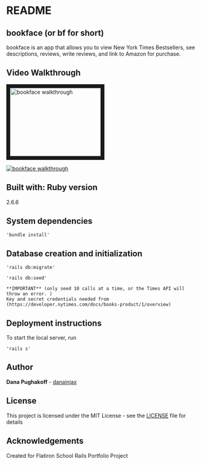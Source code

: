 # README

## bookface (or bf for short)
bookface is an app that allows you to view New York Times Bestsellers, see descriptions, reviews, write reviews, and link to Amazon for purchase.

## Video Walkthrough

<a href="https://www.youtube.com/user/DanawithaD/featured" target="_blank"><img src="http://img.youtube.com/vi/YOUTUBE_VIDEO_ID_HERE/0.jpg" alt="bookface walkthrough" width="240" height="180" border="10" /></a>

[![bookface walkthrough](http://img.youtube.com/vi/YOUTUBE_VIDEO_ID_HERE/0.jpg)](http://www.youtube.com/watch?v=YOUTUBE_VIDEO_ID_HERE)

## Built with: Ruby version
2.6.6

## System dependencies
```
'bundle install'
```

## Database creation and initialization
```
'rails db:migrate'
```
```
'rails db:seed' 
```
    **IMPORTANT** (only seed 10 calls at a time, or the Times API will throw an error. )
    Key and secret credentials needed from (https://developer.nytimes.com/docs/books-product/1/overview)


## Deployment instructions
To start the local server, run
```
'rails s'
```

## Author
**Dana Pughakoff** - [danainjax](https://github.com/danainjax)

## License
This project is licensed under the MIT License - see the [LICENSE](LICENSE) file for details

## Acknowledgements
Created for Flatiron School Rails Portfolio Project


